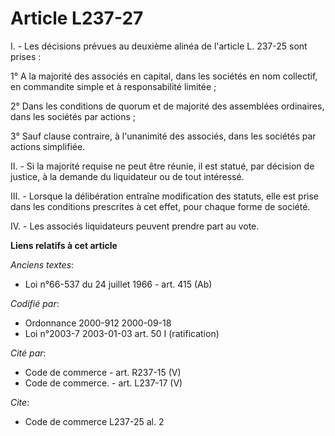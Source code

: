 # Article L237-27

I. - Les décisions prévues au deuxième alinéa de l'article L. 237-25 sont prises :

1° A la majorité des associés en capital, dans les sociétés en nom collectif, en commandite simple et à responsabilité
limitée ;

2° Dans les conditions de quorum et de majorité des assemblées ordinaires, dans les sociétés par actions ;

3° Sauf clause contraire, à l'unanimité des associés, dans les sociétés par actions simplifiée.

II. - Si la majorité requise ne peut être réunie, il est statué, par décision de justice, à la demande du liquidateur ou de
tout intéressé.

III. - Lorsque la délibération entraîne modification des statuts, elle est prise dans les conditions prescrites à cet effet,
pour chaque forme de société.

IV. - Les associés liquidateurs peuvent prendre part au vote.

**Liens relatifs à cet article**

_Anciens textes_:

  - Loi n°66-537 du 24 juillet 1966 - art. 415 (Ab)

_Codifié par_:

  - Ordonnance 2000-912 2000-09-18
  - Loi n°2003-7 2003-01-03 art. 50 I (ratification)

_Cité par_:

  - Code de commerce - art. R237-15 (V)
  - Code de commerce. - art. L237-17 (V)

_Cite_:

  - Code de commerce L237-25 al. 2
